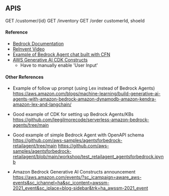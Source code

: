 ## APIS

GET /customer/{id}
GET /inventory
GET /order customerId, shoeId

#### Reference

- [Bedrock Documentation](https://docs.aws.amazon.com/bedrock/latest/userguide/agents.html)
- [ReInvent Video](https://www.youtube.com/watch?v=JNZPW82uv7w&list=WL&index=13&t=2172s)
- [Example of Bedrock Agent chat built with CFN](https://github.com/aws-samples/agentsforbedrock-retailagent/tree/main)
- [AWS Generative AI CDK Constructs](https://github.com/awslabs/generative-ai-cdk-constructs)
  - Have to manually enable 'User Input'

#### Other References

- Example of follow up prompt (using Lex instead of Bedrock Agents)
  https://aws.amazon.com/blogs/machine-learning/build-generative-ai-agents-with-amazon-bedrock-amazon-dynamodb-amazon-kendra-amazon-lex-and-langchain/

- Good example of CDK for setting up Bedrock Agents/KBs
  https://github.com/leegilmorecode/serverless-amazon-bedrock-agents/tree/main

- Good example of simple Bedrock Agent with OpenAPI schema
  https://github.com/aws-samples/agentsforbedrock-retailagent/tree/main
  https://github.com/aws-samples/agentsforbedrock-retailagent/blob/main/workshop/test_retailagent_agentsforbedrock.ipynb

- Amazon Bedrock Generative AI Constructs announcement
  https://aws.amazon.com/events/?sc_icampaign=aware_aws-events&sc_ichannel=ha&sc_icontent=awssm-2021_event&sc_iplace=blog-sidebar&trk=ha_awssm-2021_event
